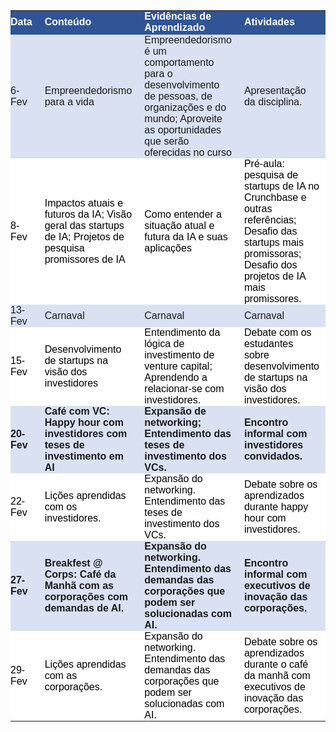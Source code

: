 <p><table class="dataframe">
  <thead>
    <tr style="text-align: right;">
      <th style = "background-color: #305496;font-family: Century Gothic, sans-serif;font-size: medium;color: #FFFFFF;text-align: left;border-bottom: 2px solid #305496;padding: 0px 20px 0px 0px;width: auto">Data</th>
      <th style = "background-color: #305496;font-family: Century Gothic, sans-serif;font-size: medium;color: #FFFFFF;text-align: left;border-bottom: 2px solid #305496;padding: 0px 20px 0px 0px;width: auto">Conteúdo</th>
      <th style = "background-color: #305496;font-family: Century Gothic, sans-serif;font-size: medium;color: #FFFFFF;text-align: left;border-bottom: 2px solid #305496;padding: 0px 20px 0px 0px;width: auto">Evidências de Aprendizado</th>
      <th style = "background-color: #305496;font-family: Century Gothic, sans-serif;font-size: medium;color: #FFFFFF;text-align: left;border-bottom: 2px solid #305496;padding: 0px 20px 0px 0px;width: auto">Atividades</th>
    </tr>
  </thead>
  <tbody>
    <tr>
      <td style = "background-color: #D9E1F2;font-family: Century Gothic, sans-serif;font-size: medium;text-align: left;padding: 0px 20px 0px 0px;width: auto">6-Fev</td>
      <td style = "background-color: #D9E1F2;font-family: Century Gothic, sans-serif;font-size: medium;text-align: left;padding: 0px 20px 0px 0px;width: auto">Empreendedorismo para a vida</td>
      <td style = "background-color: #D9E1F2;font-family: Century Gothic, sans-serif;font-size: medium;text-align: left;padding: 0px 20px 0px 0px;width: auto">Empreendedorismo é um comportamento para o desenvolvimento de pessoas, de organizações e do mundo; Aproveite as oportunidades que serão oferecidas no curso</td>
      <td style = "background-color: #D9E1F2;font-family: Century Gothic, sans-serif;font-size: medium;text-align: left;padding: 0px 20px 0px 0px;width: auto">Apresentação da disciplina.</td>
    </tr>
    <tr>
      <td style = "background-color: white; color: black;font-family: Century Gothic, sans-serif;font-size: medium;text-align: left;padding: 0px 20px 0px 0px;width: auto">8-Fev</td>
      <td style = "background-color: white; color: black;font-family: Century Gothic, sans-serif;font-size: medium;text-align: left;padding: 0px 20px 0px 0px;width: auto">Impactos atuais e futuros da IA; Visão geral das startups de IA; Projetos de pesquisa promissores de IA</td>
      <td style = "background-color: white; color: black;font-family: Century Gothic, sans-serif;font-size: medium;text-align: left;padding: 0px 20px 0px 0px;width: auto">Como entender a situação atual e futura da IA e suas aplicações</td>
      <td style = "background-color: white; color: black;font-family: Century Gothic, sans-serif;font-size: medium;text-align: left;padding: 0px 20px 0px 0px;width: auto">Pré-aula: pesquisa de startups de IA no Crunchbase e outras referências;  Desafio das startups mais promissoras; Desafio dos projetos de IA mais promissores.</td>
    </tr>
    <tr>
      <td style = "background-color: #D9E1F2;font-family: Century Gothic, sans-serif;font-size: medium;text-align: left;padding: 0px 20px 0px 0px;width: auto">13-Fev</td>
      <td style = "background-color: #D9E1F2;font-family: Century Gothic, sans-serif;font-size: medium;text-align: left;padding: 0px 20px 0px 0px;width: auto">Carnaval</td>
      <td style = "background-color: #D9E1F2;font-family: Century Gothic, sans-serif;font-size: medium;text-align: left;padding: 0px 20px 0px 0px;width: auto">Carnaval</td>
      <td style = "background-color: #D9E1F2;font-family: Century Gothic, sans-serif;font-size: medium;text-align: left;padding: 0px 20px 0px 0px;width: auto">Carnaval</td>
    </tr>
    <tr>
      <td style = "background-color: white; color: black;font-family: Century Gothic, sans-serif;font-size: medium;text-align: left;padding: 0px 20px 0px 0px;width: auto">15-Fev</td>
      <td style = "background-color: white; color: black;font-family: Century Gothic, sans-serif;font-size: medium;text-align: left;padding: 0px 20px 0px 0px;width: auto">Desenvolvimento de startups na visão dos investidores</td>
      <td style = "background-color: white; color: black;font-family: Century Gothic, sans-serif;font-size: medium;text-align: left;padding: 0px 20px 0px 0px;width: auto">Entendimento da lógica de investimento de venture capital; Aprendendo a relacionar-se com investidores.</td>
      <td style = "background-color: white; color: black;font-family: Century Gothic, sans-serif;font-size: medium;text-align: left;padding: 0px 20px 0px 0px;width: auto">Debate com os estudantes sobre desenvolvimento de startups na visão dos investidores.</td>
    </tr>
    <tr>
      <td style = "background-color: #D9E1F2;font-family: Century Gothic, sans-serif;font-size: medium;text-align: left;padding: 0px 20px 0px 0px;width: auto"><strong>20-Fev</strong></td>
      <td style = "background-color: #D9E1F2;font-family: Century Gothic, sans-serif;font-size: medium;text-align: left;padding: 0px 20px 0px 0px;width: auto"><strong>Café com VC: Happy hour com investidores com teses de investimento em AI</strong></td>
      <td style = "background-color: #D9E1F2;font-family: Century Gothic, sans-serif;font-size: medium;text-align: left;padding: 0px 20px 0px 0px;width: auto"><strong>Expansão de networking; Entendimento das teses de investimento dos VCs.</strong></td>
      <td style = "background-color: #D9E1F2;font-family: Century Gothic, sans-serif;font-size: medium;text-align: left;padding: 0px 20px 0px 0px;width: auto"><strong>Encontro informal com investidores convidados.</strong></td>
    </tr>
    <tr>
      <td style = "background-color: white; color: black;font-family: Century Gothic, sans-serif;font-size: medium;text-align: left;padding: 0px 20px 0px 0px;width: auto">22-Fev</td>
      <td style = "background-color: white; color: black;font-family: Century Gothic, sans-serif;font-size: medium;text-align: left;padding: 0px 20px 0px 0px;width: auto">Lições aprendidas com os investidores.</td>
      <td style = "background-color: white; color: black;font-family: Century Gothic, sans-serif;font-size: medium;text-align: left;padding: 0px 20px 0px 0px;width: auto">Expansão do networking. Entendimento das teses de investimento dos VCs.</td>
      <td style = "background-color: white; color: black;font-family: Century Gothic, sans-serif;font-size: medium;text-align: left;padding: 0px 20px 0px 0px;width: auto">Debate sobre os aprendizados durante happy hour com investidores.</td>
    </tr>
    <tr>
      <td style = "background-color: #D9E1F2;font-family: Century Gothic, sans-serif;font-size: medium;text-align: left;padding: 0px 20px 0px 0px;width: auto"><strong>27-Fev</strong></td>
      <td style = "background-color: #D9E1F2;font-family: Century Gothic, sans-serif;font-size: medium;text-align: left;padding: 0px 20px 0px 0px;width: auto"><strong>Breakfest @ Corps: Café da Manhã com as corporações com demandas de AI.</strong></td>
      <td style = "background-color: #D9E1F2;font-family: Century Gothic, sans-serif;font-size: medium;text-align: left;padding: 0px 20px 0px 0px;width: auto"><strong>Expansão do networking. Entendimento das demandas das corporações que podem ser solucionadas com AI.</strong></td>
      <td style = "background-color: #D9E1F2;font-family: Century Gothic, sans-serif;font-size: medium;text-align: left;padding: 0px 20px 0px 0px;width: auto"><strong>Encontro informal com executivos de inovação das corporações.</strong></td>
    </tr>
    <tr>
      <td style = "background-color: white; color: black;font-family: Century Gothic, sans-serif;font-size: medium;text-align: left;padding: 0px 20px 0px 0px;width: auto">29-Fev</td>
      <td style = "background-color: white; color: black;font-family: Century Gothic, sans-serif;font-size: medium;text-align: left;padding: 0px 20px 0px 0px;width: auto">Lições aprendidas com as corporações.</td>
      <td style = "background-color: white; color: black;font-family: Century Gothic, sans-serif;font-size: medium;text-align: left;padding: 0px 20px 0px 0px;width: auto">Expansão do networking. Entendimento das demandas das corporações que podem ser solucionadas com AI.</td>
      <td style = "background-color: white; color: black;font-family: Century Gothic, sans-serif;font-size: medium;text-align: left;padding: 0px 20px 0px 0px;width: auto">Debate sobre os aprendizados durante o café da manhã com executivos de inovação das corporações.</td>
    </tr>
  </tbody>
</table></p>